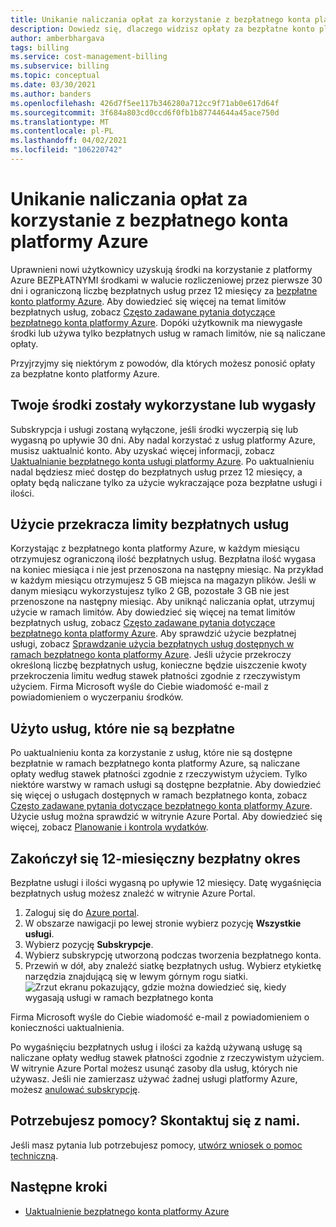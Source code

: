 ```yaml
---
title: Unikanie naliczania opłat za korzystanie z bezpłatnego konta platformy Azure
description: Dowiedz się, dlaczego widzisz opłaty za bezpłatne konto platformy Azure. Dowiedz się, jak uniknąć tych opłat.
author: amberbhargava
tags: billing
ms.service: cost-management-billing
ms.subservice: billing
ms.topic: conceptual
ms.date: 03/30/2021
ms.author: banders
ms.openlocfilehash: 426d7f5ee117b346280a712cc9f71ab0e617d64f
ms.sourcegitcommit: 3f684a803cd0ccd6f0fb1b87744644a45ace750d
ms.translationtype: MT
ms.contentlocale: pl-PL
ms.lasthandoff: 04/02/2021
ms.locfileid: "106220742"
---
```

# <a name="avoid-charges-with-your-azure-free-account"></a>Unikanie naliczania opłat za korzystanie z bezpłatnego konta platformy Azure

Uprawnieni nowi użytkownicy uzyskują środki na korzystanie z platformy Azure BEZPŁATNYMI środkami w walucie rozliczeniowej przez pierwsze 30 dni i ograniczoną liczbę bezpłatnych usług przez 12 miesięcy za [bezpłatne konto platformy Azure](https://azure.microsoft.com/free/). Aby dowiedzieć się więcej na temat limitów bezpłatnych usług, zobacz [Często zadawane pytania dotyczące bezpłatnego konta platformy Azure](https://azure.microsoft.com/free/free-account-faq/). Dopóki użytkownik ma niewygasłe środki lub używa tylko bezpłatnych usług w ramach limitów, nie są naliczane opłaty.

Przyjrzyjmy się niektórym z powodów, dla których możesz ponosić opłaty za bezpłatne konto platformy Azure.

## <a name="your-credit-runs-out-or-is-expired"></a>Twoje środki zostały wykorzystane lub wygasły

Subskrypcja i usługi zostaną wyłączone, jeśli środki wyczerpią się lub wygasną po upływie 30 dni. Aby nadal korzystać z usług platformy Azure, musisz uaktualnić konto. Aby uzyskać więcej informacji, zobacz [Uaktualnianie bezpłatnego konta usługi platformy Azure](upgrade-azure-subscription.md). Po uaktualnieniu nadal będziesz mieć dostęp do bezpłatnych usług przez 12 miesięcy, a opłaty będą naliczane tylko za użycie wykraczające poza bezpłatne usługi i ilości.

## <a name="usage-exceeds-the-limits-of-free-services"></a>Użycie przekracza limity bezpłatnych usług

Korzystając z bezpłatnego konta platformy Azure, w każdym miesiącu otrzymujesz ograniczoną ilość bezpłatnych usług. Bezpłatna ilość wygasa na koniec miesiąca i nie jest przenoszona na następny miesiąc. Na przykład w każdym miesiącu otrzymujesz 5 GB miejsca na magazyn plików. Jeśli w danym miesiącu wykorzystujesz tylko 2 GB, pozostałe 3 GB nie jest przenoszone na następny miesiąc. Aby uniknąć naliczania opłat, utrzymuj użycie w ramach limitów. Aby dowiedzieć się więcej na temat limitów bezpłatnych usług, zobacz [Często zadawane pytania dotyczące bezpłatnego konta platformy Azure](https://azure.microsoft.com/free/free-account-faq/). Aby sprawdzić użycie bezpłatnej usługi, zobacz [Sprawdzanie użycia bezpłatnych usług dostępnych w ramach bezpłatnego konta platformy Azure](check-free-service-usage.md). Jeśli użycie przekroczy określoną liczbę bezpłatnych usług, konieczne będzie uiszczenie kwoty przekroczenia limitu według stawek płatności zgodnie z rzeczywistym użyciem. Firma Microsoft wyśle do Ciebie wiadomość e-mail z powiadomieniem o wyczerpaniu środków.

## <a name="you-used-some-services-that-arent-free"></a>Użyto usług, które nie są bezpłatne

Po uaktualnieniu konta za korzystanie z usług, które nie są dostępne bezpłatnie w ramach bezpłatnego konta platformy Azure, są naliczane opłaty według stawek płatności zgodnie z rzeczywistym użyciem. Tylko niektóre warstwy w ramach usługi są dostępne bezpłatnie. Aby dowiedzieć się więcej o usługach dostępnych w ramach bezpłatnego konta, zobacz [Często zadawane pytania dotyczące bezpłatnego konta platformy Azure](https://azure.microsoft.com/free/free-account-faq/). Użycie usług można sprawdzić w witrynie Azure Portal. Aby dowiedzieć się więcej, zobacz [Planowanie i kontrola wydatków](../cost-management-billing-overview.md#plan-and-control-expenses).

## <a name="you-reached-the-end-of-your-free-12-months"></a>Zakończył się 12-miesięczny bezpłatny okres

Bezpłatne usługi i ilości wygasną po upływie 12 miesięcy. Datę wygaśnięcia bezpłatnych usług możesz znaleźć w witrynie Azure Portal.

1. Zaloguj się do [Azure portal](https://portal.azure.com).
1. W obszarze nawigacji po lewej stronie wybierz pozycję **Wszystkie usługi**.
1.  Wybierz pozycję **Subskrypcje**.
1.  Wybierz subskrypcję utworzoną podczas tworzenia bezpłatnego konta.
1.  Przewiń w dół, aby znaleźć siatkę bezpłatnych usług. Wybierz etykietkę narzędzia znajdującą się w lewym górnym rogu siatki.
    ![Zrzut ekranu pokazujący, gdzie można dowiedzieć się, kiedy wygasają usługi w ramach bezpłatnego konta](./media/avoid-charges-free-account/freeaccount-benefits-expiration-date.png)

Firma Microsoft wyśle do Ciebie wiadomość e-mail z powiadomieniem o konieczności uaktualnienia.

Po wygaśnięciu bezpłatnych usług i ilości za każdą używaną usługę są naliczane opłaty według stawek płatności zgodnie z rzeczywistym użyciem. W witrynie Azure Portal możesz usunąć zasoby dla usług, których nie używasz. Jeśli nie zamierzasz używać żadnej usługi platformy Azure, możesz [anulować subskrypcję](cancel-azure-subscription.md).

## <a name="need-help-contact-us"></a>Potrzebujesz pomocy? Skontaktuj się z nami.

Jeśli masz pytania lub potrzebujesz pomocy, [utwórz wniosek o pomoc techniczną](https://go.microsoft.com/fwlink/?linkid=2083458).

## <a name="next-steps"></a>Następne kroki
- [Uaktualnienie bezpłatnego konta platformy Azure](upgrade-azure-subscription.md)